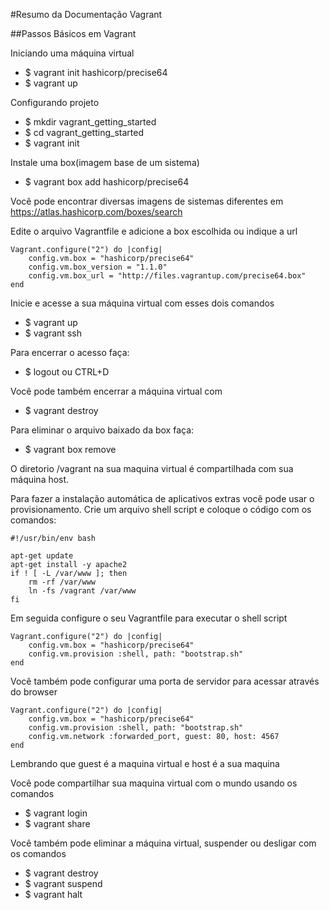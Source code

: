 #Resumo da Documentação Vagrant

##Passos Básicos em Vagrant

Iniciando uma máquina virtual
- $ vagrant init hashicorp/precise64
- $ vagrant up

Configurando projeto
- $ mkdir vagrant_getting_started
- $ cd vagrant_getting_started
- $ vagrant init

Instale uma box(imagem base de um sistema)
- $ vagrant box add hashicorp/precise64

Você pode encontrar diversas imagens de sistemas diferentes em https://atlas.hashicorp.com/boxes/search

Edite o arquivo Vagrantfile e adicione a box escolhida ou indique a url

    Vagrant.configure("2") do |config|
        config.vm.box = "hashicorp/precise64"
        config.vm.box_version = "1.1.0"
        config.vm.box_url = "http://files.vagrantup.com/precise64.box"
    end

Inicie e acesse a sua máquina virtual com esses dois comandos
- $ vagrant up
- $ vagrant ssh

Para encerrar o acesso faça:
- $ logout ou CTRL+D

Você pode também encerrar a máquina virtual com
- $ vagrant destroy

Para eliminar o arquivo baixado da box faça:
- $ vagrant box remove

O diretorio /vagrant na sua maquina virtual é compartilhada com sua máquina host.

Para fazer a instalação automática de aplicativos extras você pode usar o provisionamento.
Crie um arquivo shell script e coloque o código com os comandos:

    #!/usr/bin/env bash
    
    apt-get update 
    apt-get install -y apache2
    if ! [ -L /var/www ]; then
        rm -rf /var/www
        ln -fs /vagrant /var/www
    fi

Em seguida configure o seu Vagrantfile para executar o shell script

    Vagrant.configure("2") do |config|
        config.vm.box = "hashicorp/precise64"
        config.vm.provision :shell, path: "bootstrap.sh"
    end

Você também pode configurar uma porta de servidor para acessar através do browser

    Vagrant.configure("2") do |config|
        config.vm.box = "hashicorp/precise64"
        config.vm.provision :shell, path: "bootstrap.sh"
        config.vm.network :forwarded_port, guest: 80, host: 4567
    end
    
Lembrando que guest é a maquina virtual e host é a sua maquina

Você pode compartilhar sua maquina virtual com o mundo usando os comandos
- $ vagrant login
- $ vagrant share

Você também pode eliminar a máquina virtual, suspender ou desligar com os comandos
- $ vagrant destroy
- $ vagrant suspend
- $ vagrant halt
